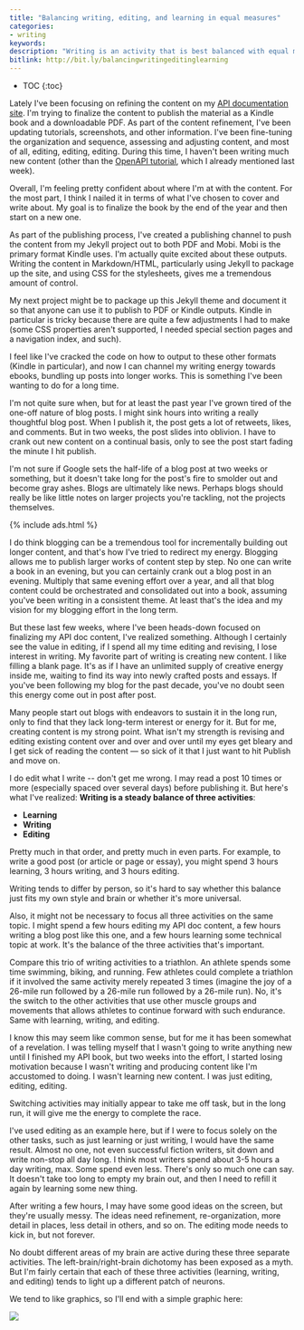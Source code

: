```yaml
---
title: "Balancing writing, editing, and learning in equal measures"
categories:
- writing
keywords:
description: "Writing is an activity that is best balanced with equal measures of editing and learning. Overdoing any one activity can lead to exhaustion and burnout, but by balancing these three activities &mdash; writing, editing, and learning &mdash; you can switch to different neural muscles and find more energy in the long-term."
bitlink: http://bit.ly/balancingwritingeditinglearning
---
```


* TOC
{:toc}

Lately I've been focusing on refining the content on my [API documentation site](/learnapidoc/). I'm trying to finalize the content to publish the material as a Kindle book and a downloadable PDF. As part of the content refinement, I've been updating tutorials, screenshots, and other information. I've been fine-tuning the organization and sequence, assessing and adjusting content, and most of all, editing, editing, editing. During this time, I haven't been writing much new content (other than the [OpenAPI tutorial](/learnapidoc/pubapis_openapi_tutorial_overview.html), which I already mentioned last week).

Overall, I'm feeling pretty confident about where I'm at with the content. For the most part, I think I nailed it in terms of what I've chosen to cover and write about. My goal is to finalize the book by the end of the year and then start on a new one.

As part of the publishing process, I've created a publishing channel to push the content from my Jekyll project out to both PDF and Mobi. Mobi is the primary format Kindle uses. I'm actually quite excited about these outputs. Writing the content in Markdown/HTML, particularly using Jekyll to package up the site, and using CSS for the stylesheets, gives me a tremendous amount of control.

My next project might be to package up this Jekyll theme and document it so that anyone can use it to publish to PDF or Kindle outputs. Kindle in particular is tricky because there are quite a few adjustments I had to make (some CSS properties aren't supported, I needed special section pages and a navigation index, and such).

I feel like I've cracked the code on how to output to these other formats (Kindle in particular), and now I can channel my writing energy towards ebooks, bundling up posts into longer works. This is something I've been wanting to do for a long time.

I'm not quite sure when, but for at least the past year I've grown tired of the one-off nature of blog posts. I might sink hours into writing a really thoughtful blog post. When I publish it, the post gets a lot of retweets, likes, and comments. But in two weeks, the post slides into oblivion. I have to crank out new content on a continual basis, only to see the post start fading the minute I hit publish.

I'm not sure if Google sets the half-life of a blog post at two weeks or something, but it doesn't take long for the post's fire to smolder out and become gray ashes. Blogs are ultimately like news. Perhaps blogs should really be like little notes on larger projects you're tackling, not the projects themselves.

{% include ads.html %}

I do think blogging can be a tremendous tool for incrementally building out longer content, and that's how I've tried to redirect my energy. Blogging allows me to publish larger works of content step by step. No one can write a book in an evening, but you can certainly crank out a blog post in an evening. Multiply that same evening effort over a year, and all that blog content could be orchestrated and consolidated out into a book, assuming you've been writing in a consistent theme. At least that's the idea and my vision for my blogging effort in the long term.

But these last few weeks, where I've been heads-down focused on finalizing my API doc content, I've realized something. Although I certainly see the value in editing, if I spend all my time editing and revising, I lose interest in writing. My favorite part of writing is creating new content. I like filling a blank page. It's as if I have an unlimited supply of creative energy inside me, waiting to find its way into newly crafted posts and essays. If you've been following my blog for the past decade, you've no doubt seen this energy come out in post after post.

Many people start out blogs with endeavors to sustain it in the long run, only to find that they lack long-term interest or energy for it. But for me, creating content is my strong point. What isn't my strength is revising and editing existing content over and over and over until my eyes get bleary and I get sick of reading the content &mdash; so sick of it that I just want to hit Publish and move on.

I do edit what I write -- don't get me wrong. I may read a post 10 times or more (especially spaced over several days) before publishing it. But here's what I've realized: **Writing is a steady balance of three activities**:

* **Learning**
* **Writing**
* **Editing**

Pretty much in that order, and pretty much in even parts. For example, to write a good post (or article or page or essay), you might spend 3 hours learning, 3 hours writing, and 3 hours editing.

Writing tends to differ by person, so it's hard to say whether this balance just fits my own style and brain or whether it's more universal.

Also, it might not be necessary to focus all three activities on the same topic. I might spend a few hours editing my API doc content, a few hours writing a blog post like this one, and a few hours learning some technical topic at work. It's the balance of the three activities that's important.

Compare this trio of writing activities to a triathlon. An athlete spends some time swimming, biking, and running. Few athletes could complete a triathlon if it involved the same activity merely repeated 3 times (imagine the joy of a 26-mile run followed by a 26-mile run followed by a 26-mile run). No, it's the switch to the other activities that use other muscle groups and movements that allows athletes to continue forward with such endurance. Same with learning, writing, and editing.

I know this may seem like common sense, but for me it has been somewhat of a revelation. I was telling myself that I wasn't going to write anything new until I finished my API book, but two weeks into the effort, I started losing motivation because I wasn't writing and producing content like I'm accustomed to doing. I wasn't learning new content. I was just editing, editing, editing.

Switching activities may initially appear to take me off task, but in the long run, it will give me the energy to complete the race.

I've used editing as an example here, but if I were to focus solely on the other tasks, such as just learning or just writing, I would have the same result. Almost no one, not even successful fiction writers, sit down and write non-stop all day long. I think most writers spend about 3-5 hours a day writing, max. Some spend even less. There's only so much one can say. It doesn't take too long to empty my brain out, and then I need to refill it again by learning some new thing.

After writing a few hours, I may have some good ideas on the screen, but they're usually messy. The ideas need refinement, re-organization, more detail in places, less detail in others, and so on. The editing mode needs to kick in, but not forever.

No doubt different areas of my brain are active during these three separate activities. The left-brain/right-brain dichotomy has been exposed as a myth. But I'm fairly certain that each of these three activities (learning, writing, and editing) tends to light up a different patch of neurons.

We tend to like graphics, so I'll end with a simple graphic here:

<div style="max-width: 600px;">
<img src="{{site.media}}/writingtrianglebalance.svg"/>
</div>
